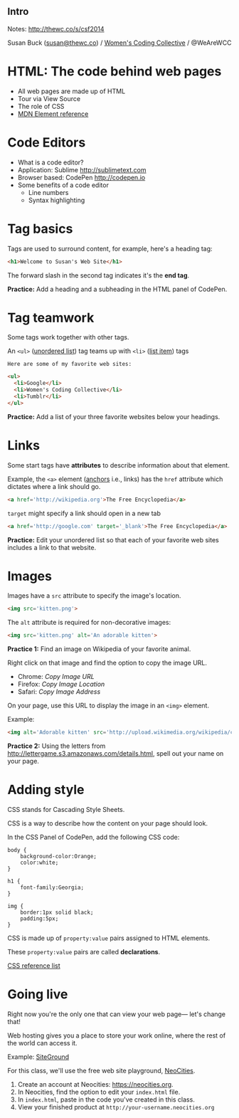 ## Intro

Notes: <http://thewc.co/s/csf2014>

Susan Buck (susan@thewc.co) / [Women's Coding Collective](http://thewc.co) / @WeAreWCC


# HTML: The code behind web pages
* All web pages are made up of HTML
* Tour via View Source
* The role of CSS
* [MDN Element reference](https://developer.mozilla.org/en-US/docs/Web/HTML/Element?redirectlocale=en-US&redirectslug=HTML%2FElement)


# Code Editors
* What is a code editor?
* Application: Sublime <http://sublimetext.com>
* Browser based: CodePen <http://codepen.io>
* Some benefits of a code editor
	* Line numbers
	* Syntax highlighting


# Tag basics
Tags are used to surround content, for example, here's a heading tag:

```html
<h1>Welcome to Susan's Web Site</h1>
```

The forward slash in the second tag indicates it's the **end tag**.

**Practice:** Add a heading and a subheading in the HTML panel of CodePen.




	
# Tag teamwork
Some tags work together with other tags.

An `<ul>` ([unordered list](https://developer.mozilla.org/en-US/docs/Web/HTML/Element/ul)) tag teams up with `<li>` ([list item](https://developer.mozilla.org/en-US/docs/Web/HTML/Element/li)) tags

	Here are some of my favorite web sites:

```html
<ul>
  <li>Google</li>
  <li>Women's Coding Collective</li>
  <li>Tumblr</li>
</ul>
```

**Practice:** Add a list of your three favorite websites below your headings.




# Links
Some start tags have **attributes** to describe information about that element.

Example, the `<a>` element ([anchors](https://developer.mozilla.org/en-US/docs/Web/HTML/Element/a) i.e., links) has the `href` attribute which dictates where a link should go.

```html
<a href='http://wikipedia.org'>The Free Encyclopedia</a>
```

`target` might specify a link should open in a new tab

```html
<a href='http://google.com' target='_blank'>The Free Encyclopedia</a>
```

**Practice:** Edit your unordered list so that each of your favorite web sites includes a link to that website.



# Images

Images have a `src` attribute to specify the image's location.

```html
<img src='kitten.png'>
```

The `alt` attribute is required for non-decorative images:

```html
<img src='kitten.png' alt='An adorable kitten'>
```

**Practice 1:** Find an image on Wikipedia of your favorite animal.

Right click on that image and find the option to copy the image URL. 

* Chrome: *Copy Image URL* 
* Firefox: *Copy Image Location*
* Safari: *Copy Image Address*

On your page, use this URL to display the image in an `<img>` element.

Example:

```html
<img alt='Adorable kitten' src='http://upload.wikimedia.org/wikipedia/commons/thumb/0/06/Kitten_in_Rizal_Park%2C_Manila.jpg/340px-Kitten_in_Rizal_Park%2C_Manila.jpg'>
```

**Practice 2:** Using the letters from <http://lettergame.s3.amazonaws.com/details.html>, spell out your name on your page.


# Adding style

CSS stands for Cascading Style Sheets.

CSS is a way to describe how the content on your page should look.

In the CSS Panel of CodePen, add the following CSS code:
	
```
body {
	background-color:Orange;
	color:white;
}

h1 {
	font-family:Georgia;
}

img {
	border:1px solid black;
	padding:5px;
}
```	

CSS is made up of `property:value` pairs assigned to HTML elements.

These `property:value` pairs are called **declarations**.

[CSS reference list](https://developer.mozilla.org/en-US/docs/Web/CSS/Reference)
	
	

# Going live

Right now you're the only one that can view your web page&mdash; let's change that!

Web hosting gives you a place to store your work online, where the rest of the world can access it.

Example: [SiteGround](http://siteground.com/index.htm?afcode=bf90ce97069361478ba4f2426b5f9d4d)

For this class, we'll use the free web site playground, [NeoCities](https://neocities.org).

1. Create an account at Neocities: <https://neocities.org>.
2. In Neocities, find the option to edit your `index.html` file.
3. In `index.html`, paste in the code you've created in this class.
4. View your finished product at `http://your-username.neocities.org`